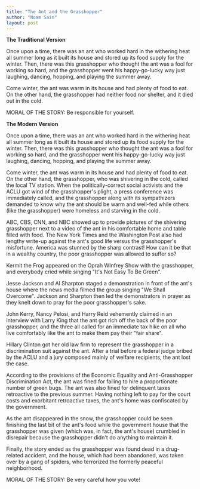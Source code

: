 ```yaml
---
title: "The Ant and the Grasshopper"
author: "Noam Sain"
layout: post
---
```


**The Traditional Version**

Once upon a time, there was an ant who worked hard in the withering heat all summer long as it built its house and stored up its food supply for the winter. Then, there was this grasshopper who thought the ant was a fool for working so hard, and the grasshopper went his happy-go-lucky way just laughing, dancing, hopping, and playing the summer away.

Come winter, the ant was warm in its house and had plenty of food to eat. On the other hand, the grasshopper had neither food nor shelter, and it died out in the cold.

MORAL OF THE STORY: Be responsible for yourself.

**The Modern Version**

Once upon a time, there was an ant who worked hard in the withering heat all summer long as it built its house and stored up its food supply for the winter. Then, there was this grasshopper who thought the ant was a fool for working so hard, and the grasshopper went his happy-go-lucky way just laughing, dancing, hopping, and playing the summer away.

Come winter, the ant was warm in its house and had plenty of food to eat. On the other hand, the grasshopper, who was shivering in the cold, called the local TV station. When the politically-correct social activists and the ACLU got wind of the grasshopper's plight, a press conference was immediately called, and the grasshopper along with its sympathizers demanded to know why the ant should be warm and well-fed while others (like the grasshopper) were homeless and starving in the cold.

ABC, CBS, CNN, and NBC showed up to provide pictures of the shivering grasshopper next to a video of the ant in his comfortable home and table filled with food. The New York Times and the Washington Post also had lengthy write-up against the ant's good life versus the grasshopper's misfortune. America was stunned by the sharp contrast! How can it be that in a wealthy country, the poor grasshopper was allowed to suffer so?

Kermit the Frog appeared on the Oprah WInfrey Show with the grasshopper, and everybody cried while singing "It's Not Easy To Be Green".

Jesse Jackson and Al Sharpton staged a demonstration in front of the ant's house where the news media filmed the group singing "We Shall Overcome". Jackson and Sharpton then led the demonstrators in prayer as they knelt down to pray for the poor grasshopper's sake.

John Kerry, Nancy Pelosi, and Harry Reid vehemently claimed in an interview with Larry King that the ant got rich off the back of the poor grasshopper, and the three all called for an immediate tax hike on all who live comfortably like the ant to make them pay their "fair share".

Hillary Clinton got her old law firm to represent the grasshopper in a discrimination suit against the ant. After a trial before a federal judge bribed by the ACLU and a jury composed mainly of welfare recipients, the ant lost the case.

According to the provisions of the Economic Equality and Anti-Grasshopper Discrimination Act, the ant was fined for failing to hire a proportionate number of green bugs. The ant was also fined for delinquent taxes retroactive to the previous summer. Having nothing left to pay for the court costs and exorbitant retroactive taxes, the ant's home was confiscated by the government.

As the ant disappeared in the snow, the grasshopper could be seen finishing the last bit of the ant's food while the government house that the grasshopper was given (which was, in fact, the ant's house) crumbled in disrepair because the grasshopper didn't do anything to maintain it.

Finally, the story ended as the grasshopper was found dead in a drug-related accident, and the house, which had been abandoned, was taken over by a gang of spiders, who terrorized the formerly peaceful neighborhood.

MORAL OF THE STORY: Be very careful how you vote!
